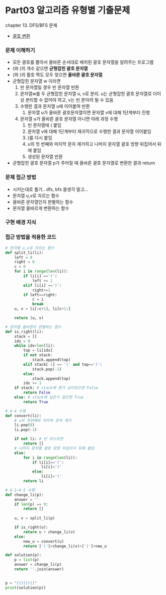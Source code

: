# Part03 알고리즘 유형별 기출문제
chapter 13. DFS/BFS 문제
- [괄호 변환](https://programmers.co.kr/learn/courses/30/lessons/60058)

### 문제 이해하기
- 모든 괄호를 뽑아서 올바른 순서대로 배치된 괄호 문자열을 알려주는 프로그램
- (와 )의 개수 같으면 **균형잡힌 괄호 문자열**
- (와 )의 활호 짝도 모두 맞으면 **올바른 괄호 문자열**
- 균형잡힌 문자열 w 이라면
  1. 빈 문자열일 경우 빈 문자열 반환
  2. 문자열w를 두 균형잡힌 문자열 u, v로 분리. u는 균형잡힌 괄호 문자열로 더이상 분리할 수 없어야 하고, v는 빈 문아려 될 수 있음
  3. 수행한 결과 문자열 u에 이어붙여 반환
     1. 문자열 u가 올바른 괄호문자열이면 문자열 v에 대해 1단계부터 진행
  4. 문자열 u가 올바른 괄호 문자열 아니면 아래 과정 수행
     1. 빈 문자열에 ( 붙임
     2. 문자열 v에 대해 1단계부터 재귀적으로 수행한 결과 문자열 이어붙임
     3. )를 다시 붙임
     4. u의 첫 번째와 마지막 문자 제거하고 나머지 문자열 괄호 방향 뒤집어서 뒤에 붙임
     5. 생성된 문자열 반환
- 균형잡힌 괄호 문자열 p가 주어질 때 올바른 괄호 문자열로 변환한 결과 return

### 문제 접근 방법
- 시키는대로 풀기.. dfs, bfs 쓸생각 말고...
- 문자열 u,v로 자르는 함수
- 올바른 문자열인지 판별하는 함수
- 문자열 올바르게 변환하는 함수

### 구현 배경 지식


### 접근 방법을 적용한 코드
```python
# 문자열 u,v로 자르는 함수
def split_li(li):
    left = 0
    right = 0
    c = 0
    for i in range(len(li)):
        if li[i] =='(':
            left += 1
        elif li[i] ==')':
            right+=1
        if left==right:
            c = i
            break
    u, v = li[:c+1], li[c+1:] 

    return (u, v)

# 문자열 올바른지 판별하는 함수
def is_right(li):
    stack = []
    idx = 0
    while idx<len(li):
        top = li[idx]
        if not stack:
            stack.append(top)
        elif stack[-1] == '(' and top==')':
            stack.pop(-1)
        else:
            stack.append(top)
        idx += 1
    if stack: # stack에 뭔가 남아있으면 False
        return False
    else: # stack에 남은거 없으면 True
        return True

# 4-4 수행
def convert(li):
    # u의 첫번째와 마지막 문자 제거
    li.pop(0)
    li.pop(-1)

    if not li: # 빈 리스트면
        return []
    # 나머지 문자열 괄호 방향 뒤집어서 뒤에 붙임
    else:
        for i in range(len(li)):
            if li[i]=='(':
                li[i]=')'
            else:
                li[i]='('
        return li

# 4-1~4-5 수행
def change_li(p):
    answer = ''
    if len(p) == 0:
        return []
    
    u, v = split_li(p)

    if is_right(u):
        return u + change_li(v)
    else:
        new_u = convert(u)
        return ['(']+change_li(v)+[')']+new_u

def solution(p):
    p = list(p)
    answer = change_li(p)
    return ''.join(answer)
    

p = "(()())()"
print(solution(p))

```
